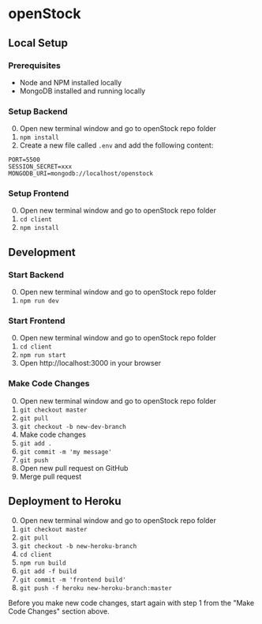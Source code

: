 # openStock

## Local Setup

### Prerequisites

- Node and NPM installed locally
- MongoDB installed and running locally


### Setup Backend

0. Open new terminal window and go to openStock repo folder
1. `npm install`
2. Create a new file called `.env` and add the following content:
```
PORT=5500
SESSION_SECRET=xxx
MONGODB_URI=mongodb://localhost/openstock
```


### Setup Frontend

0. Open new terminal window and go to openStock repo folder
1. `cd client`
2. `npm install`


## Development

### Start Backend

0. Open new terminal window and go to openStock repo folder
1. `npm run dev`


### Start Frontend

0. Open new terminal window and go to openStock repo folder
1. `cd client`
2. `npm run start`
3. Open http://localhost:3000 in your browser


### Make Code Changes

0. Open new terminal window and go to openStock repo folder
1. `git checkout master`
2. `git pull`
3. `git checkout -b new-dev-branch`
4. Make code changes
5. `git add .`
6. `git commit -m 'my message'`
7. `git push`
8. Open new pull request on GitHub
9. Merge pull request


## Deployment to Heroku

0. Open new terminal window and go to openStock repo folder
1. `git checkout master`
2. `git pull`
3. `git checkout -b new-heroku-branch`
3. `cd client`
4. `npm run build`
5. `git add -f build`
6. `git commit -m 'frontend build'`
7. `git push -f heroku new-heroku-branch:master`

Before you make new code changes, start again with step 1 from the "Make Code Changes" section above.
